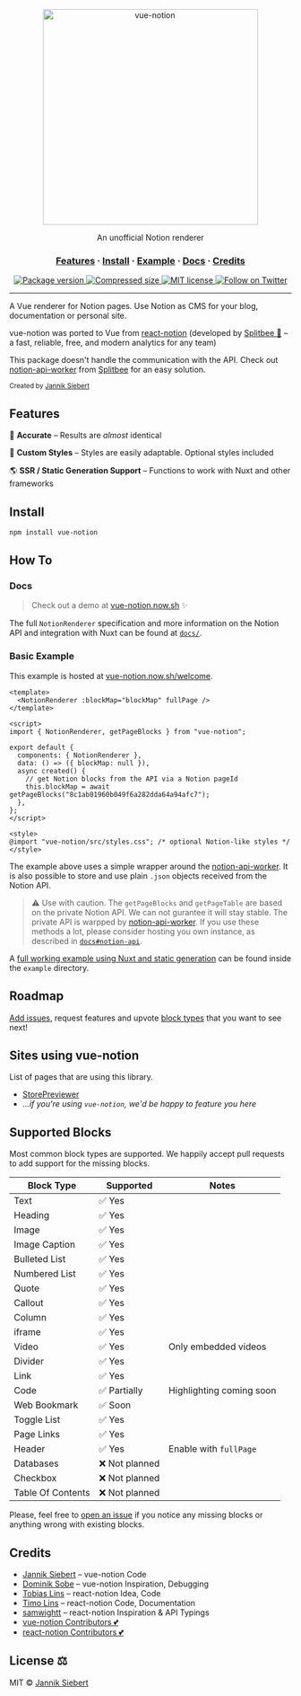 <div align="center">
  <img src="https://github.com/janniks/vue-notion/raw/main/docs/img/vue-notion.png" alt="vue-notion" width="384px" />
  <p>An unofficial Notion renderer</p>
</div>

<h3 align="center">
  <a href="#features">Features</a>
  <span> · </span>
  <a href="#install">Install</a>
  <span> · </span>
  <a href="#basic-example">Example</a>
  <span> · </span>
  <a href="#docs">Docs</a>
  <span> · </span>
  <a href="#credits">Credits</a>
</h3>

<p align="center">
  <a href="https://www.npmjs.org/package/vue-notion">
    <img src="https://img.shields.io/npm/v/vue-notion.svg" alt="Package version" />
  </a>
  <a href="https://www.npmjs.org/package/vue-notion">
    <img src="https://img.shields.io/bundlephobia/minzip/vue-notion" alt="Compressed size" />
  </a>
  <a href="https://github.com/janniks/vue-notion/blob/master/LICENSE">
    <img src="https://img.shields.io/badge/license-MIT-blue.svg" alt="MIT license" />
  </a>
  <a href="https://twitter.com/intent/follow?screen_name=jnnksbrt">
    <img src="https://img.shields.io/twitter/url?label=Follow&style=social&url=https%3A%2F%2Ftwitter.com%2Fjnnksbrt" alt="Follow on Twitter" />
  </a>
</p>

---

A Vue renderer for Notion pages.
Use Notion as CMS for your blog, documentation or personal site.

vue-notion was ported to Vue from [react-notion](https://github.com/splitbee/react-notion) (developed by [Splitbee 🐝](https://splitbee.io/) – a fast, reliable, free, and modern analytics for any team)

This package doesn't handle the communication with the API. Check out [notion-api-worker](https://github.com/splitbee/notion-api-worker) from [Splitbee](https://splitbee.io/) for an easy solution.

<sub>Created by <a href="https://twitter.com/jnnksbrt">Jannik Siebert</a></sub>

## Features

🎯 **Accurate** – Results are _almost_ identical

🎨 **Custom Styles** – Styles are easily adaptable. Optional styles included

🌎 **SSR / Static Generation Support** – Functions to work with Nuxt and other frameworks

## Install

```bash
npm install vue-notion
```

## How To

### Docs

> Check out a demo at [vue-notion.now.sh](https://vue-notion.now.sh/) ✨

The full `NotionRenderer` specification and more information on the Notion API and integration with Nuxt can be found at [`docs/`](https://github.com/janniks/vue-notion/docs/).

### Basic Example

This example is hosted at [vue-notion.now.sh/welcome](https://vue-notion.now.sh/welcome).

```vue
<template>
  <NotionRenderer :blockMap="blockMap" fullPage />
</template>

<script>
import { NotionRenderer, getPageBlocks } from "vue-notion";

export default {
  components: { NotionRenderer },
  data: () => ({ blockMap: null }),
  async created() {
    // get Notion blocks from the API via a Notion pageId
    this.blockMap = await getPageBlocks("8c1ab01960b049f6a282dda64a94afc7");
  },
};
</script>

<style>
@import "vue-notion/src/styles.css"; /* optional Notion-like styles */
</style>
```

The example above uses a simple wrapper around the [notion-api-worker](https://github.com/splitbee/notion-api-worker).
It is also possible to store and use plain `.json` objects received from the Notion API.

> ⚠️ Use with caution.
> The `getPageBlocks` and `getPageTable` are based on the private Notion API.
> We can not gurantee it will stay stable.
> The private API is warpped by [notion-api-worker](https://github.com/splitbee/notion-api-worker).
> If you use these methods a lot, please consider hosting you own instance, as described in [`docs#notion-api`](docs#notion-api).

A [full working example using Nuxt and static generation](https://vue-notion.now.sh/) can be found inside the `example` directory.

## Roadmap

[Add issues](https://github.com/janniks/vue-notion/issues/new), request features and upvote [block types](https://github.com/janniks/vue-notion/issues?q=is%3Aissue+is%3Aopen+label%3Ablock) that you want to see next!

## Sites using vue-notion

List of pages that are using this library.

- [StorePreviewer](https://www.storepreviewer.com)
- _...if you're using `vue-notion`, we'd be happy to feature you here_

## Supported Blocks

Most common block types are supported. We happily accept pull requests to add support for the missing blocks.

| Block Type        | Supported      | Notes                    |
| ----------------- | -------------- | ------------------------ |
| Text              | ✅ Yes         |                          |
| Heading           | ✅ Yes         |                          |
| Image             | ✅ Yes         |                          |
| Image Caption     | ✅ Yes         |                          |
| Bulleted List     | ✅ Yes         |                          |
| Numbered List     | ✅ Yes         |                          |
| Quote             | ✅ Yes         |                          |
| Callout           | ✅ Yes         |                          |
| Column            | ✅ Yes         |                          |
| iframe            | ✅ Yes         |                          |
| Video             | ✅ Yes         | Only embedded videos     |
| Divider           | ✅ Yes         |                          |
| Link              | ✅ Yes         |                          |
| Code              | ✅ Partially   | Highlighting coming soon |
| Web Bookmark      | ✅ Soon        |                          |
| Toggle List       | ✅ Yes         |                          |
| Page Links        | ✅ Yes         |                          |
| Header            | ✅ Yes         | Enable with `fullPage`   |
| Databases         | ❌ Not planned |                          |
| Checkbox          | ❌ Not planned |                          |
| Table Of Contents | ❌ Not planned |                          |

Please, feel free to [open an issue](https://github.com/janniks/vue-notion/issues/new) if you notice any missing blocks or anything wrong with existing blocks.

## Credits

- [Jannik Siebert](https://twitter.com/jnnksbrt) – vue-notion Code
- [Dominik Sobe](https://twitter.com/sobedominik) – vue-notion Inspiration, Debugging
- [Tobias Lins](https://tobi.sh) – react-notion Idea, Code
- [Timo Lins](https://timo.sh) – react-notion Code, Documentation
- [samwightt](https://github.com/samwightt) – react-notion Inspiration & API Typings
- [vue-notion Contributors 💕](https://github.com/janniks/vue-notion/graphs/contributors)
- [react-notion Contributors 💕](https://github.com/splitbee/react-notion/graphs/contributors)

## License ⚖️

MIT ©️ [Jannik Siebert](https://twitter.com/jnnksbrt)
